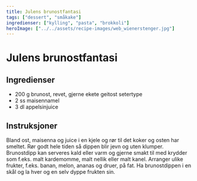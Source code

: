 ```yaml
---
title: Julens brunostfantasi
tags: ["dessert", "småkake"]
ingredienser: ["kylling", "pasta", "brokkoli"]
heroImage: ["../../assets/recipe-images/web_wienerstenger.jpg"]
---
```


# Julens brunostfantasi

## Ingredienser

- 200 g brunost, revet, gjerne ekete geitost setertype
- 2 ss maisennamel
- 3 dl appelsinjuice

## Instruksjoner

Bland ost, maisenna og juice i en kjele og rør til det koker og osten har smeltet. Rør godt hele tiden så dippen blir jevn og uten klumper. Brunostdipp kan serveres kald eller varm og gjerne smakt til med krydder som f.eks. malt kardemomme, malt nellik eller malt kanel. Arranger ulike frukter, f.eks. banan, melon, ananas og druer, på fat. Ha brunostdippen i en skål og la hver og en selv dyppe frukten sin.

